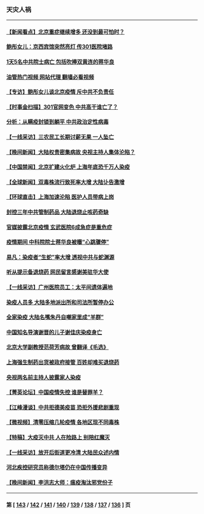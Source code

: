 ### 天灾人祸
---
#### [【新闻看点】北京重症继续增多 还没到最可怕时？](../../pages/ncid280/n13891184.md?12251245) 
#### [鲍彤女儿：京西宾馆突然亮灯 传301医院堵路](../../pages/ncid280/n13891283.md?12251245) 
#### [1天5名中共院士病亡 包括吹捧双黄连的蒋华良](../../pages/ncid280/n13891239.md?12251245) 
#### [油管热门视频 网站代理 翻墙必看视频](http://138.2.39.72:81/youtube.html?epic-marker?12251245)
#### [【专访】鲍彤女儿谈北京疫情 斥中共不负责任](../../pages/ncid280/n13891103.md?12251245) 
#### [【时事金扫描】301官网变色 中共高干谁亡了？](../../pages/ncid280/n13891154.md?12251245) 
#### [分析：从瞒疫封锁到躺平 中共政治定性病毒](../../pages/ncid280/n13890165.md?12251245) 
#### [【一线采访】三农民工长期讨薪无果 一人坠亡](../../pages/ncid280/n13890452.md?12251245) 
#### [【晚间新闻】大陆权贵密集病故 央视主持人集体沦陷？](../../pages/ncid280/n13891052.md?12251245) 
#### [【中国禁闻】北京扩建火化炉 上海年底恐千万人染疫](../../pages/ncid280/n13890771.md?12251245) 
#### [【全球新闻】双毒株流行致死率大增 大陆讣告激增](../../pages/ncid280/n13890753.md?12251245) 
#### [【环球直击】上海加速沦陷 医护人员带病上岗](../../pages/ncid280/n13890776.md?12251245) 
#### [封控三年中共管制药品 大陆退烧止咳药奇缺](../../pages/ncid280/n13890787.md?12251245) 
#### [官媒披露北京疫情 玄武医院6成急症是重危症](../../pages/ncid280/n13890820.md?12251245) 
#### [疫情期间 中科院院士蒋华良被曝“心跳骤停”](../../pages/ncid280/n13890956.md?12251245) 
#### [易凡：染疫者“生蛇”率大增 透视中共与蛇渊源](../../pages/ncid280/n13890785.md?12251245) 
#### [听从提示备退烧药 网民留言感谢美驻华大使](../../pages/ncid280/n13890916.md?12251245) 
#### [【一线采访】广州医院员工：太平间遗体遍地](../../pages/ncid280/n13890799.md?12251245) 
#### [染疫人员多 大陆多地派出所和司法所暂停办公](../../pages/ncid280/n13890859.md?12251245) 
#### [全家染疫 大陆名嘴朱丹自嘲家里成“羊群”](../../pages/ncid280/n13890815.md?12251245) 
#### [中国知名导演谢晋的儿子谢佳庆染疫身亡](../../pages/ncid280/n13890775.md?12251245) 
#### [北京大学副教授范荷芳病故 曾翻译《毛选》](../../pages/ncid280/n13890768.md?12251245) 
#### [上海强生制药出货被政府接管 百姓却难买退烧药](../../pages/ncid280/n13890781.md?12251245) 
#### [央视两名前主持人披露家人染疫](../../pages/ncid280/n13890730.md?12251245) 
#### [【菁英论坛】中国疫情失控 谁是替罪羊？](../../pages/ncid280/n13890778.md?12251245) 
#### [【江峰漫谈】中共拒德美疫苗 恐拒外援悲剧重现](../../pages/ncid280/n13890686.md?12251245) 
#### [【微视频】清零压缩几轮疫情 各地区现不同毒株](../../pages/ncid280/n13890621.md?12251245) 
#### [【特稿】大疫灭中共 人在险路上 别陪红魔灭](../../pages/ncid280/n13890697.md?12251245) 
#### [【一线采访】放开后街道更冷清 大陆民众述内情](../../pages/ncid280/n13890379.md?12251245) 
#### [河北疾控研究员称德尔塔仍在中国传播变异](../../pages/ncid280/n13890423.md?12251245) 
#### [【晚间新闻】李洪志大师：瘟疫淘汰邪党份子](../../pages/ncid280/n13890387.md?12251245) 

---
#### 第 [ [143](./143.md?12251245) / [142](./142.md?12251245) / [141](./141.md?12251245) / [140](./140.md?12251245) / [139](./139.md?12251245) / [138](./138.md?12251245) / [137](./137.md?12251245) / [136](./136.md?12251245) ] 页
